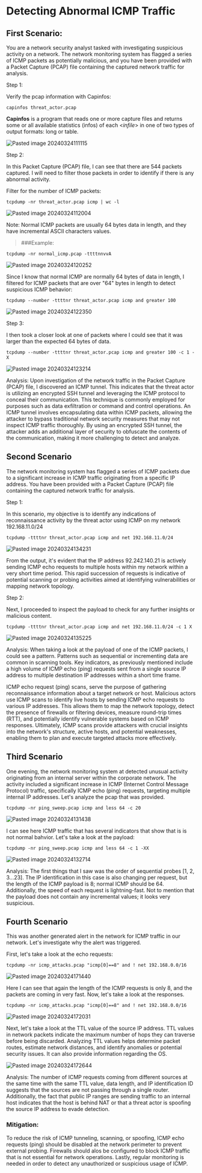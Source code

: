 # Detecting Abnormal ICMP Traffic

## First Scenario:

You are a network security analyst tasked with investigating suspicious activity on a network. The network monitoring system has flagged a series of ICMP packets as potentially malicious, and you have been provided with a Packet Capture (PCAP) file containing the captured network traffic for analysis.

Step 1:

Verify the pcap information with Capinfos:
```
capinfos threat_actor.pcap
```
**Capinfos** is a program that reads one or more capture files and returns some or all available statistics (infos) of each <_infile_> in one of two types of output formats: long or table.

![Pasted image 20240324111115](https://github.com/lm3nitro/Projects/assets/55665256/3afe59b6-d7e7-4868-adb2-571ba9d15d53)

Step 2:

In this Packet Capture (PCAP) file, I can see that there are 544 packets captured. I will need to filter those packets in order to identify if there is any abnormal activity. 

Filter for the number of ICMP packets:
```
tcpdump -nr threat_actor.pcap icmp | wc -l
```
![Pasted image 20240324112004](https://github.com/lm3nitro/Projects/assets/55665256/5d960c59-e605-4528-9c0f-f4a29fe5b3c2)

Note: Normal ICMP packets are usually 64 bytes data in length, and they have incremental ASCII characters values. 

>###Example:

```
tcpdump -nr normal_icmp.pcap -ttttnnvvA
```

![Pasted image 20240324120252](https://github.com/lm3nitro/Projects/assets/55665256/49788d58-5421-4845-b7df-621757143e3c)

Since I know that normal ICMP are normally 64 bytes of data in length, I filtered for ICMP packets that are over "64" bytes in length to detect suspicious ICMP behavior:

```
tcpdump --number -ttttnr threat_actor.pcap icmp and greater 100
```

![Pasted image 20240324122350](https://github.com/lm3nitro/Projects/assets/55665256/926eaefb-50ff-4c96-8e22-95e8f2e2f2cb)

Step 3:

I then took a closer look at one of packets where I could see that it was larger than the expected 64 bytes of data. 

```
tcpdump --number -ttttnr threat_actor.pcap icmp and greater 100 -c 1 -X
```

![Pasted image 20240324123214](https://github.com/lm3nitro/Projects/assets/55665256/493a02df-75ca-4681-8f8e-c75320c14687)

Analysis: Upon investigation of the network traffic in the Packet Capture (PCAP) file, I discovered an ICMP tunnel. This indicates that the threat actor is utilizing an encrypted SSH tunnel and leveraging the ICMP protocol to conceal their communication. This technique is commonly employed for purposes such as data exfiltration or command and control operations. An ICMP tunnel involves encapsulating data within ICMP packets, allowing the attacker to bypass traditional network security measures that may not inspect ICMP traffic thoroughly. By using an encrypted SSH tunnel, the attacker adds an additional layer of security to obfuscate the contents of the communication, making it more challenging to detect and analyze.


## Second Scenario

The network monitoring system has flagged a series of ICMP packets due to a significant increase in ICMP traffic originating from a specific IP address. You have been provided with a Packet Capture (PCAP) file containing the captured network traffic for analysis.

Step 1: 

In this scenario, my objective is to identify any indications of reconnaissance activity by the threat actor using ICMP on my network 192.168.11.0/24

```
tcpdump -ttttnr threat_actor.pcap icmp and net 192.168.11.0/24
```

![Pasted image 20240324134231](https://github.com/lm3nitro/Projects/assets/55665256/3068949f-c8ac-4078-924f-411d35e0b45a)

From the output, it's evident that the IP address 92.242.140.21 is actively sending ICMP echo requests to multiple hosts within my network within a very short time period. This rapid succession of requests is indicative of potential scanning or probing activities aimed at identifying vulnerabilities or mapping network topology.

Step 2:

Next, I proceeded to inspect the payload to check for any further insights or malicious content.

```
tcpdump -ttttnr threat_actor.pcap icmp and net 192.168.11.0/24 -c 1 X
```

![Pasted image 20240324135225](https://github.com/lm3nitro/Projects/assets/55665256/10aa77d8-a801-4330-ad75-1c17a866d233)

Analysis: When taking a look at the payload of one of the ICMP packets, I could see a pattern. Patterns such as sequential or incrementing data are common in scanning tools. Key indicators, as previously mentioned include a high volume of ICMP echo (ping) requests sent from a single source IP address to multiple destination IP addresses within a short time frame. 

ICMP echo request (ping) scans, serve the purpose of gathering reconnaissance information about a target network or host. Malicious actors use ICMP scans to identify live hosts by sending ICMP echo requests to various IP addresses. This allows them to map the network topology, detect the presence of firewalls or filtering devices, measure round-trip times (RTT), and potentially identify vulnerable systems based on ICMP responses. Ultimately, ICMP scans provide attackers with crucial insights into the network's structure, active hosts, and potential weaknesses, enabling them to plan and execute targeted attacks more effectively.

## Third Scenario

One evening, the network monitoring system at detected unusual activity originating from an internal server within the corporate network. The activity included a significant increase in ICMP (Internet Control Message Protocol) traffic, specifically ICMP echo (ping) requests, targeting multiple internal IP addresses. Let's analyze the pcap that was provided.  

```
tcpdump -nr ping_sweep.pcap icmp and less 64 -c 20
```

![Pasted image 20240324131438](https://github.com/lm3nitro/Projects/assets/55665256/3eae4d30-ef1a-43b5-8a19-9edc817d10a7)

I can see here ICMP traffic that has several indicators that show that is is not normal bahvior. Let's take a look at the payload:

```
tcpdump -nr ping_sweep.pcap icmp and less 64 -c 1 -XX
```

![Pasted image 20240324132714](https://github.com/lm3nitro/Projects/assets/55665256/7ec999ae-60f1-4376-ade9-f40ecd716a3a)

Analysis: The first things that I saw was the order of sequential probes [1, 2, 3...23]. The IP identification in this case is also changing per request, but the length of the ICMP payload is 8; normal ICMP should be 64. Additionally, the speed of each request is lightning-fast. Not to mention that the payload does not contain any incremental values; it looks very suspicious.

## Fourth Scenario

This was another generated alert in the network for ICMP traffic in our network. Let's investigate why the alert was triggered. 

First, let's take a look at the echo requests:
```
tcpdump -nr icmp_attacks.pcap "icmp[0]==8" and ! net 192.168.0.0/16
```
![Pasted image 20240324171440](https://github.com/lm3nitro/Projects/assets/55665256/03a3650b-8666-4ee6-b5e6-f9d0f79144be)

Here I can see that again the length of the ICMP requests is only 8, and the packets are coming in very fast. Now, let's take a look at the responses.

```
tcpdump -nr icmp_attacks.pcap "icmp[0]==8" and ! net 192.168.0.0/16
``` 
![Pasted image 20240324172031](https://github.com/lm3nitro/Projects/assets/55665256/7807bb0b-f4d3-4bd4-a8b9-28894ac34055)

Next, let's take a look at the TTL value of the source IP address. TTL values in network packets indicate the maximum number of hops they can traverse before being discarded. Analyzing TTL values helps determine packet routes, estimate network distances, and identify anomalies or potential security issues. It can also provide information regarding the OS.  

![Pasted image 20240324172644](https://github.com/lm3nitro/Projects/assets/55665256/940955ad-bf56-4ff9-a18c-2af5a6049041)

Analysis: The number of ICMP requests coming from different sources at the same time with the same TTL value, data length, and IP identification ID suggests that the sources are not passing through a single router. Additionally, the fact that public IP ranges are sending traffic to an internal host indicates that the host is behind NAT or that a threat actor is spoofing the source IP address to evade detection. 

### Mitigation:

To reduce the risk of ICMP tunneling, scanning, or spoofing, ICMP echo requests (ping) should be disabled at the network perimeter to prevent external probing. Firewalls should alos be configured to block ICMP traffic that is not essential for network operations. Lastly, regular monitoring is needed in order to detect any unauthorized or suspicious usage of ICMP.



